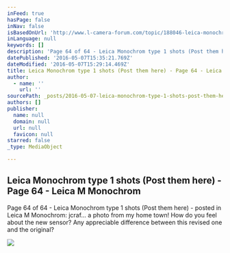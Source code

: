 ```yaml
---
inFeed: true
hasPage: false
inNav: false
isBasedOnUrl: 'http://www.l-camera-forum.com/topic/188046-leica-monochrom-type-1-shots-post-them-here/page-64#entry3037973'
inLanguage: null
keywords: []
description: 'Page 64 of 64 - Leica Monochrom type 1 shots (Post them here) - posted in Leica M Monochrom: jcraf... a photo from my home town! How do you feel about the new sensor? Any appreciable difference between this revised one and the original?'
datePublished: '2016-05-07T15:35:21.769Z'
dateModified: '2016-05-07T15:29:14.469Z'
title: Leica Monochrom type 1 shots (Post them here) - Page 64 - Leica M Monochrom
author:
  - name: ''
    url: ''
sourcePath: _posts/2016-05-07-leica-monochrom-type-1-shots-post-them-here-page-64-le.md
authors: []
publisher:
  name: null
  domain: null
  url: null
  favicon: null
starred: false
_type: MediaObject

---
```

<article style=""><h1>Leica Monochrom type 1 shots (Post them here) - Page 64 - Leica M Monochrom</h1><p>Page 64 of 64 - Leica Monochrom type 1 shots (Post them here) - posted in Leica M Monochrom: jcraf... a photo from my home town! How do you feel about the new sensor? Any appreciable difference between this revised one and the original?</p><img src="https://farm2.staticflickr.com/1655/26136686713_a5619195b1_b.jpg" /></article>